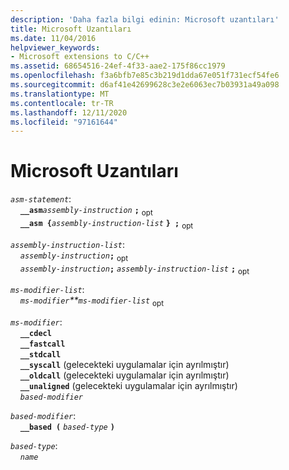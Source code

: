 ```yaml
---
description: 'Daha fazla bilgi edinin: Microsoft uzantıları'
title: Microsoft Uzantıları
ms.date: 11/04/2016
helpviewer_keywords:
- Microsoft extensions to C/C++
ms.assetid: 68654516-24ef-4f33-aae2-175f86cc1979
ms.openlocfilehash: f3a6bfb7e85c3b219d1dda67e051f731ecf54fe6
ms.sourcegitcommit: d6af41e42699628c3e2e6063ec7b03931a49a098
ms.translationtype: MT
ms.contentlocale: tr-TR
ms.lasthandoff: 12/11/2020
ms.locfileid: "97161644"
---
```

# <a name="microsoft-extensions"></a>Microsoft Uzantıları

*`asm-statement`*:<br/>
&nbsp;&nbsp;&nbsp;&nbsp;**`__asm`***`assembly-instruction`* **`;`** <sub>opt</sub><br/>
&nbsp;&nbsp;&nbsp;&nbsp;**`__asm {`***`assembly-instruction-list`* **`} ;`** <sub>opt</sub>  

*`assembly-instruction-list`*:<br/>
&nbsp;&nbsp;&nbsp;&nbsp;*`assembly-instruction`***`;`** <sub>opt</sub> <br/>
&nbsp;&nbsp;&nbsp;&nbsp;*`assembly-instruction`***`;`** *`assembly-instruction-list`* **`;`** <sub>opt</sub>

*`ms-modifier-list`*:<br/>
&nbsp;&nbsp;&nbsp;&nbsp;*`ms-modifier`**`ms-modifier-list`* <sub>opt</sub>

*`ms-modifier`*:<br/>
&nbsp;&nbsp;&nbsp;&nbsp;**`__cdecl`**<br/>
&nbsp;&nbsp;&nbsp;&nbsp;**`__fastcall`**<br/>
&nbsp;&nbsp;&nbsp;&nbsp;**`__stdcall`**<br/>
&nbsp;&nbsp;&nbsp;&nbsp;**`__syscall`** (gelecekteki uygulamalar için ayrılmıştır)<br/>
&nbsp;&nbsp;&nbsp;&nbsp;**`__oldcall`** (gelecekteki uygulamalar için ayrılmıştır)<br/>
&nbsp;&nbsp;&nbsp;&nbsp;**`__unaligned`** (gelecekteki uygulamalar için ayrılmıştır)<br/>
&nbsp;&nbsp;&nbsp;&nbsp;*`based-modifier`*

*`based-modifier`*:<br/>
&nbsp;&nbsp;&nbsp;&nbsp;**`__based (`** *`based-type`* **`)`**

*`based-type`*:<br/>
&nbsp;&nbsp;&nbsp;&nbsp;*`name`*
